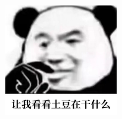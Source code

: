 <style>
    .trans {
        transition: 1s ease;
    }
</style>
<img class="trans" src="./pics/letMeCheck.png" id="loadingPic"></img>
<div class="trans" id="serverStatus"></div>

<script>
    const SERVER_ADDR='bottlem.top';
    const PIC = document.getElementById('loadingPic');
    const SERVER_STATUS = document.getElementById('serverStatus');
    let timeLeft = 0;
    let renderHTML = '<p>啊咧，服务器尚未启动诶~(￣▽￣)~*</p>';
    function showStatus() {
        PIC.style.opacity = 0;
        PIC.addEventListener('transitionend', () => {
            PIC.style.display = 'none';
            SERVER_STATUS.style.display = 'block';
            setTimeout(() => {
                SERVER_STATUS.style.opacity = 1;
            }, 100);
        })
    }
    SERVER_STATUS.style.display = 'none';
    SERVER_STATUS.style.opacity = 0;
    fetch(`https://api.mcstatus.io/v2/status/java/${SERVER_ADDR}`).then(res => {
        if (res.status === 200)
            return res.json();
        // 获取失败
        return Promise.reject(res);
    }).then(resp => {
        if(resp.online){
            renderHTML = `
                <p>服务器已启动~</p>
                <p>有 ${resp.players.online}/${resp.players.max} 位小伙伴正在用餐</p>
            `;
        }
    }).catch(err => {
        console.log(err);
        renderHTML = '<p>状态信息获取失败TAT</p>';
    }).finally(() => {
        SERVER_STATUS.innerHTML = renderHTML;
        showStatus();
    });
</script>
